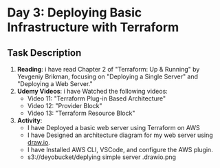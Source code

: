# Day 3: Deploying Basic Infrastructure with Terraform

## Task Description

1. **Reading**: i have read Chapter 2 of "Terraform: Up & Running" by Yevgeniy Brikman, focusing on "Deploying a Single Server" and "Deploying a Web Server."
2. **Udemy Videos**: i have Watched the following videos:
   - Video 11: "Terraform Plug-in Based Architecture"
   - Video 12: "Provider Block"
   - Video 13: "Terraform Resource Block"
3. **Activity**: 
   - I have Deployed a basic web server using Terraform on AWS
   - I have Designed an architecture diagram for my web server using [draw.io](https://app.diagrams.net/).
   - I have Installed AWS CLI, VSCode, and configure the AWS plugin.
   - s3://deyobucket/deplying simple server .drawio.png
  
